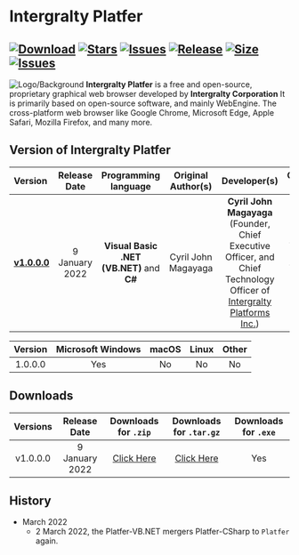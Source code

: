 # Intergralty Platfer
[![Download](https://img.shields.io/github/downloads/Platfer/Platfer/total?style=for-the-badge)](https://github.com/Platfer/Platfer/releases/tag/v1.0.0.0-Platfer) [![Stars](https://img.shields.io/github/stars/Platfer?style=for-the-badge)](https://github.com/Platfer/Platfer) [![Issues](https://img.shields.io/github/issues/Platfer/Platfer?style=for-the-badge)](https://github.com/Platfer/Platfer) [![Release](https://img.shields.io/github/v/release/Platfer/Platfer?style=for-the-badge)](https://github.com/Platfer/Platfer) [![Size](https://img.shields.io/github/languages/code-size/Platfer/Platfer?style=for-the-badge)](https://github.com/Platfer/Platfer) [![Issues](https://img.shields.io/github/release-date/Platfer/Platfer?style=for-the-badge)](https://github.com/Platfer/Platfer#version-of-intergralty-platfer)
-----------------------------------------------------------------------------------------------------------------------------------------------------------------------------------
![Logo/Background](https://github.com/Platfer/Platfer/blob/main/Platfer.png)
**Intergralty Platfer** is a free and open-source, proprietary graphical web browser developed by **Intergralty Corporation** It is primarily based on open-source software, and mainly WebEngine. The cross-platform web browser like Google Chrome, Microsoft Edge, Apple Safari, Mozilla Firefox, and many more.

## Version of Intergralty Platfer
| **Version** | **Release Date** | Programming language | **Original Author(s)** | **Developer(s)** |  **Operating Systems** | **License** | **Visual Studio** |
|:------------|:-----------------:|:-------------------:|:-:|:-------------------:|:-------------------:|:--------------:|:---:|
| [**v1.0.0.0**](https://github.com/Platfer/Platfer/releases/tag/v1.0.0.0-Platfer) | 9 January 2022 | **Visual Basic .NET (VB.NET)** and **C#** | Cyril John Magayaga | **Cyril John Magayaga** (Founder, Chief Executive Officer, and Chief Technology Officer of [Intergralty Platforms Inc.](https://github.com/intergralty)) | Windows 10, Windows 11 | **MIT License** | 17.0.31919.166 (Visual Studio 2022) |

| **Version** | **Microsoft Windows** | **macOS** | **Linux** | **Other** |
|:-:|:-:|:-:|:-:|:-:|
| 1.0.0.0 | Yes | No | No | No |

## Downloads
| **Versions** | **Release Date** | **Downloads for `.zip`** | **Downloads for `.tar.gz`** | **Downloads for `.exe`** 
|:-:|:-:|:-:|:-:|:-:|
| v1.0.0.0 | 9 January 2022 | [Click Here](https://github.com/Platfer/Platfer/archive/refs/tags/v1.0.zip) | [Click Here](https://github.com/Platfer/Platfer/archive/refs/tags/v1.0.tar.gz) | Yes |

## History
* March 2022
  * 2 March 2022, the Platfer-VB.NET mergers Platfer-CSharp to `Platfer` again.
